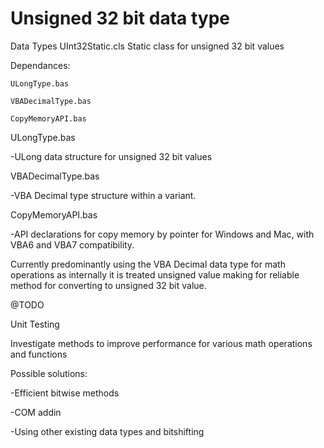 # Unsigned 32 bit data type

Data Types
UInt32Static.cls Static class for unsigned 32 bit values

  Dependances:
  
    ULongType.bas
    
    VBADecimalType.bas
    
    CopyMemoryAPI.bas

ULongType.bas

-ULong data structure for unsigned 32 bit values	

VBADecimalType.bas

-VBA Decimal type structure within a variant.

CopyMemoryAPI.bas

-API declarations for copy memory by pointer for Windows and Mac, with VBA6 and VBA7 compatibility.


Currently predominantly using the VBA Decimal data type for math operations as internally it is treated unsigned value making for reliable method for converting to unsigned 32 bit value.

@TODO

Unit Testing

Investigate methods to improve performance for various math operations and functions

Possible solutions:

-Efficient bitwise methods

-COM addin

-Using other existing data types and bitshifting
